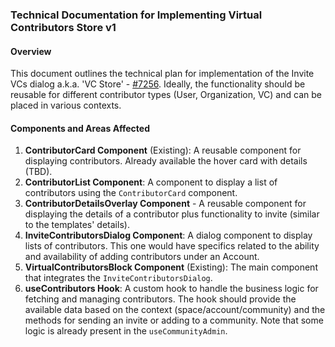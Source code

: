 ### Technical Documentation for Implementing Virtual Contributors Store v1

#### Overview

This document outlines the technical plan for implementation of the Invite VCs dialog a.k.a. 'VC Store' - [#7256](https://github.com/alkem-io/client-web/issues/72560). Ideally, the functionality should be reusable for different contributor types (User, Organization, VC) and can be placed in various contexts.

#### Components and Areas Affected

1. **ContributorCard Component** (Existing): A reusable component for displaying contributors. Already available the hover card with details (TBD).
2. **ContributorList Component**: A component to display a list of contributors using the `ContributorCard` component.
3. **ContributorDetailsOverlay Component** - A reusable component for displaying the details of a contributor plus functionality to invite (similar to the templates' details).
4. **InviteContributorsDialog Component**: A dialog component to display lists of contributors. This one would have specifics related to the ability and availability of adding contributors under an Account.
5. **VirtualContributorsBlock Component** (Existing): The main component that integrates the `InviteContributorsDialog`.
6. **useContributors Hook**: A custom hook to handle the business logic for fetching and managing contributors. The hook should provide the available data based on the context (space/account/community) and the methods for sending an invite or adding to a community.
   Note that some logic is already present in the `useCommunityAdmin`.
